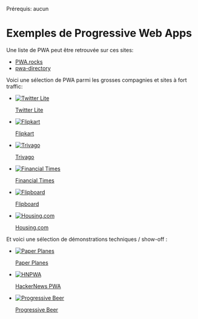 <span class="requirements">Prérequis: aucun</span>

Exemples de Progressive Web Apps
================================

Une liste de PWA peut être retrouvée sur ces sites:
- <a target="_blank" href="http://pwa.rocks">PWA.rocks</a>
- <a target="_blank" href="https://pwa-directory.appspot.com">pwa-directory</a>

Voici une sélection de PWA parmi les grosses compagnies et sites à fort traffic:

<div class="gallery">
	<ul>
		<li>
			<a href="https://mobile.twitter.com/" target="_blank">
				<img src="../img/gallery/twitter-lite.jpg" alt="Twitter Lite">
				<p>Twitter Lite</p>
			</a>
		</li>
		<li>
            <a href="https://www.flipkart.com/" target="_blank">
                <img src="../img/gallery/flipkart.jpg" alt="Flipkart">
                <p>Flipkart</p>
            </a>
        </li>
        <li>
            <a href="https://www.trivago.com/" target="_blank">
                <img src="../img/gallery/trivago.jpg" alt="Trivago">
                <p>Trivago</p>
            </a>
        </li>
        <li>
            <a href="https://app.ft.com/" target="_blank">
                <img src="../img/gallery/financial-times.jpg" alt="Financial Times">
                <p>Financial Times</p>
            </a>
        </li>
        <li>
            <a href="https://flipboard.com/" target="_blank">
                <img src="../img/gallery/flipboard.jpg" alt="Flipboard">
                <p>Flipboard</p>
            </a>
        </li>
        <li>
            <a href="https://housing.com/" target="_blank">
                <img src="../img/gallery/housing.com.jpg" alt="Housing.com">
                <p>Housing.com</p>
            </a>
        </li>
    </ul>    
</div>

Et voici une sélection de démonstrations techniques / show-off :
<div class="gallery">
	<ul> 
		<li>
			<a href="https://paperplanes.world/" target="_blank">
				<img src="../img/gallery/paper-planes.jpg" alt="Paper Planes">
				<p>Paper Planes</p>
			</a>
		</li>
		<li>
            <a href="https://hnpwa.com/" target="_blank">
                <img src="../img/gallery/hnpwa.jpg" alt="HNPWA">
                <p>HackerNews PWA</p>
            </a>
        </li>
        <li>
            <a href="https://deanhume.github.io/beer/" target="_blank">
                <img src="../img/gallery/progressive-beer.jpg" alt="Progressive Beer">
                <p>Progressive Beer</p>
            </a>
        </li>
	</ul>
</div>
